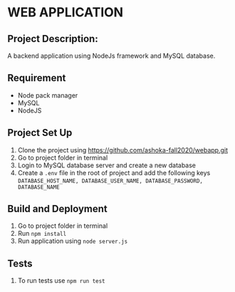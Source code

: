 #  WEB APPLICATION

##  Project Description:
A backend application using NodeJs framework and MySQL database.

## Requirement
* Node pack manager
* MySQL
* NodeJS

## Project Set Up
1. Clone the project using https://github.com/ashoka-fall2020/webapp.git
2. Go to project folder in terminal
3. Login to MySQL database server and create a new database
4. Create a `.env` file in the root of project and add the following keys
  `DATABASE_HOST_NAME,
   DATABASE_USER_NAME,
   DATABASE_PASSWORD,
   DATABASE_NAME`
   
## Build and Deployment
1. Go to project folder in terminal
2. Run `npm install`
3. Run application using `node server.js`

## Tests
1. To run tests use `npm run test`





